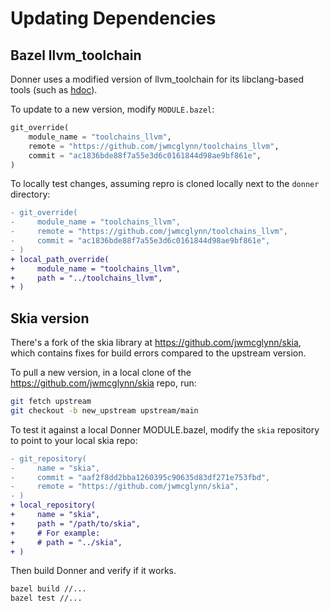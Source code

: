 # Updating Dependencies

## Bazel llvm_toolchain

Donner uses a modified version of llvm_toolchain for its libclang-based tools (such as [hdoc](devtools/generating_documentation.md)).

To update to a new version, modify `MODULE.bazel`:

```py
git_override(
    module_name = "toolchains_llvm",
    remote = "https://github.com/jwmcglynn/toolchains_llvm",
    commit = "ac1836bde88f7a55e3d6c0161844d98ae9bf861e",
)
```

To locally test changes, assuming repro is cloned locally next to the `donner` directory:

```diff
- git_override(
-     module_name = "toolchains_llvm",
-     remote = "https://github.com/jwmcglynn/toolchains_llvm",
-     commit = "ac1836bde88f7a55e3d6c0161844d98ae9bf861e",
- )
+ local_path_override(
+     module_name = "toolchains_llvm",
+     path = "../toolchains_llvm",
+ )
```

## Skia version

There's a fork of the skia library at https://github.com/jwmcglynn/skia, which contains fixes for build errors compared to the upstream version.

To pull a new version, in a local clone of the https://github.com/jwmcglynn/skia repo, run:

```bash
git fetch upstream
git checkout -b new_upstream upstream/main
```

To test it against a local Donner MODULE.bazel, modify the `skia` repository to point to your local skia repo:

```diff
- git_repository(
-     name = "skia",
-     commit = "aaf2f8dd2bba1260395c90635d83df271e753fbd",
-     remote = "https://github.com/jwmcglynn/skia",
- )
+ local_repository(
+     name = "skia",
+     path = "/path/to/skia",
+     # For example:
+     # path = "../skia",
+ )
```

Then build Donner and verify if it works.

```sh
bazel build //...
bazel test //...
```
